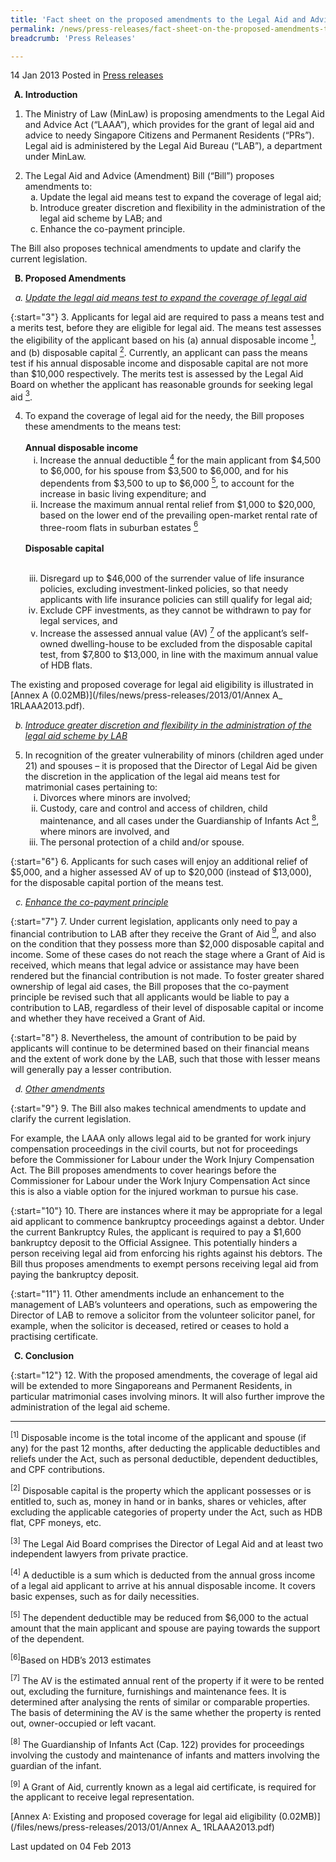 ```yaml
---
title: 'Fact sheet on the proposed amendments to the Legal Aid and Advice Act'
permalink: /news/press-releases/fact-sheet-on-the-proposed-amendments-to-the-legal-aid-and-advic/
breadcrumb: 'Press Releases'

---
```




14 Jan 2013 Posted in [Press releases](/news/press-releases)



<ol style="list-style-type: upper-alpha; font-weight: bold;">
<li> Introduction</li>
</ol>


1. The Ministry of Law (MinLaw) is proposing amendments to the Legal Aid and Advice Act (“LAAA”), which provides for the grant of legal aid and advice to needy Singapore Citizens and Permanent Residents (“PRs”).  Legal aid is administered by the Legal Aid Bureau (“LAB”), a department under MinLaw.

<ol start="2">
<li>The Legal Aid and Advice (Amendment) Bill (“Bill”) proposes amendments to:

<ol style="list-style-type: lower-alpha;">

<li>Update the legal aid means test to expand the coverage of legal aid;</li>

<li>Introduce greater discretion and flexibility in the administration of the legal aid scheme by LAB; and</li>

<li>Enhance the co-payment principle.</li>


</ol>

</li>
</ol>

The Bill also proposes technical amendments to update and clarify the current legislation.

<ol start="2" style="list-style-type: upper-alpha; font-weight: bold;">
<li>Proposed Amendments</li>
</ol>

<ol style="list-style-type: lower-alpha;">
<li style="font-style:italic;"><u>Update the legal aid means test to expand the coverage of legal aid</u></li>
</ol>

{:start="3"}
3. Applicants for legal aid are required to pass a means test and a merits test, before they are eligible for legal aid.  The means test assesses the eligibility of the applicant based on his (a) annual disposable income <a href="#income"><sup>1</sup></a>, and (b) disposable capital <a href="#fn2"><sup>2</sup></a>.  Currently, an applicant can pass the means test if his annual disposable income and disposable capital are not more than $10,000 respectively.  The merits test is assessed by the Legal Aid Board on whether the applicant has reasonable grounds for seeking legal aid <a href="#aid"><sup>3</sup></a>.

<ol start="4">
<li>To expand the coverage of legal aid for the needy, the Bill proposes these amendments to the means test:
<br>
  <br>
<strong>Annual disposable income</strong>
<br>
<ol style="list-style-type: lower-roman;">
<li> Increase the annual deductible <a href="#deductible"><sup>4</sup></a> for the main applicant from $4,500 to $6,000, for his spouse from $3,500 to $6,000, and for his dependents from $3,500 to up to $6,000 <a href="#fn5"><sup>5</sup></a>, to account for the increase in basic living expenditure; and</li>
<li> Increase the maximum annual rental relief from $1,000 to $20,000, based on the lower end of the prevailing open-market rental rate of three-room flats in suburban estates <a href="#estates"><sup>6</sup></a></li>



</ol>

</li>  
<br>
<strong>Disposable capital</strong>
<br>
<br>
<ol start="3" style="list-style-type: lower-roman;">
<li> Disregard up to $46,000 of the surrender value of life insurance policies, excluding investment-linked policies, so that needy  applicants with life insurance policies can still qualify for legal aid;</li>
<li>Exclude CPF investments, as they cannot be withdrawn to pay for legal services, and</li>
<li> Increase the assessed annual value (AV) <a href="#AV"><sup>7</sup></a> of the applicant’s self-owned dwelling-house to be excluded from the disposable capital test, from $7,800 to $13,000, in line with the maximum annual value of HDB flats.</li>
</ol>


</ol>


The existing and proposed coverage for legal aid eligibility is illustrated in  [Annex A (0.02MB)](/files/news/press-releases/2013/01/Annex A_ 1RLAAA2013.pdf).

<ol start="2" style="list-style-type: lower-alpha;">
<li style="font-style:italic;"><u>Introduce greater discretion and flexibility in the administration of the legal aid scheme by LAB</u></li>
</ol>

<ol start="5">
<li>In recognition of the greater vulnerability of minors (children aged under 21) and spouses  – it is proposed that the Director of Legal Aid be given the discretion in the application of the legal aid means test for matrimonial cases pertaining to:
<ol style="list-style-type: lower-roman;">
<li>Divorces where minors are involved;</li>


<li>Custody, care and control and access of children, child maintenance, and all cases under the Guardianship of Infants Act <a href="#fn8"><sup>8</sup></a>, where minors are involved, and </li>


<li>The personal protection of a child and/or spouse.</li>
</ol>
</li>
</ol>

{:start="6"}
6. Applicants for such cases will enjoy an additional relief of $5,000, and a higher assessed AV of up to $20,000 (instead of $13,000), for the disposable capital portion of the means test.

<ol start="3" style="list-style-type: lower-alpha;">
<li style="font-style:italic;"><u>Enhance the co-payment principle</u></li>
</ol>

{:start="7"}
7. Under current legislation, applicants only need to pay a financial contribution to LAB after they receive the Grant of Aid <a href="#fn9"><sup>9</sup></a>, and also on the condition that they possess more than $2,000 disposable capital and income.  Some of these cases do not reach the stage where a Grant of Aid is received, which means that legal advice or assistance may have been rendered but the financial contribution is not made.  To foster greater shared ownership of legal aid cases, the Bill proposes that the co-payment principle be revised such that all applicants would be liable to pay a contribution to LAB, regardless of their level of disposable capital or income and whether they have received a Grant of Aid.

{:start="8"}
8. Nevertheless, the amount of contribution to be paid by applicants will continue to be determined based on their financial means and the extent of work done by the LAB, such that those with lesser means will generally pay a lesser contribution.  


<ol start="4" style="list-style-type: lower-alpha;">
<li style="font-style:italic;"><u>Other amendments</u></li>
</ol>

{:start="9"}
9. The Bill also makes technical amendments to update and clarify the current legislation.

For example, the LAAA only allows legal aid to be granted for work injury compensation proceedings in the civil courts, but not for proceedings before the Commissioner for Labour under the Work Injury Compensation Act.  The Bill proposes amendments to cover hearings before the Commissioner for Labour under the Work Injury Compensation Act since this is also a viable option for the injured workman to pursue his case.

{:start="10"}
10. There are instances where it may be appropriate for a legal aid applicant to commence bankruptcy proceedings against a debtor.  Under the current Bankruptcy Rules, the applicant is required to pay a $1,600 bankruptcy deposit to the Official Assignee.  This potentially hinders a person receiving legal aid from enforcing his rights against his debtors.  The Bill thus proposes amendments to exempt persons receiving legal aid from paying the bankruptcy deposit.

{:start="11"}
11. Other amendments include an enhancement to the management of LAB’s volunteers and operations, such as empowering the Director of LAB to remove a solicitor from the volunteer solicitor panel,  for example, when the solicitor is deceased, retired or ceases to hold a practising certificate.

<ol start="3" style="list-style-type: upper-alpha; font-weight: bold;" >
<li>Conclusion</li>
</ol>

{:start="12"}
12. With the proposed amendments, the coverage of legal aid will be extended to more Singaporeans and Permanent Residents, in particular matrimonial cases involving minors.  It will also further improve the administration of the legal aid scheme.

---

<p id="income"><sup>[1]</sup> Disposable income is the total income of the applicant and spouse (if any) for the past 12 months, after deducting the applicable deductibles and reliefs under the Act, such as personal deductible, dependent deductibles, and CPF contributions.</p>


<p id="fn2"><sup>[2]</sup> Disposable capital is the property which the applicant possesses or is entitled to, such as, money in hand or in banks, shares or vehicles, after excluding the applicable categories of property under the Act, such as HDB flat, CPF moneys, etc.</p>


<p id="aid"><sup>[3]</sup> The Legal Aid Board comprises the Director of Legal Aid and at least two independent lawyers from private practice.</p>


<p id="deductible"><sup>[4]</sup> A deductible is a sum which is deducted from the annual gross income of a legal aid applicant to arrive at his annual disposable income. It covers basic expenses, such as for daily necessities.</p>


<p id="fn5"><sup>[5]</sup> The dependent deductible may be reduced from $6,000 to the actual amount that the main applicant and spouse are paying towards the support of the dependent.</p>

<p id="estates"><sup>[6]</sup>Based on HDB’s 2013 estimates</p>


<p id="AV"><sup>[7]</sup> The AV is the estimated annual rent of the property if it were to be rented out, excluding the furniture, furnishings and maintenance fees. It is determined after analysing the rents of similar or comparable properties. The basis of determining the AV is the same whether the property is rented out, owner-occupied or left vacant.</p>


<p id="fn8"><sup>[8]</sup> The Guardianship of Infants Act (Cap. 122) provides for proceedings involving the custody and maintenance of infants and matters involving the guardian of the infant.</p>


<p id="fn9"><sup>[9]</sup> A Grant of Aid, currently known as a legal aid certificate, is required for the applicant to receive legal representation.</p>

[Annex A: Existing and proposed coverage for legal aid eligibility (0.02MB)](/files/news/press-releases/2013/01/Annex A_ 1RLAAA2013.pdf)

<p class="right-side-updated">Last updated on 04 Feb 2013</p>
